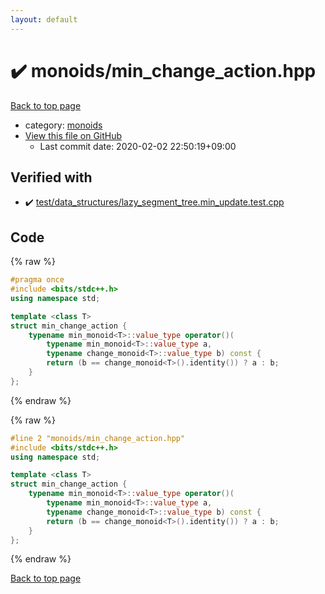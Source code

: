 ```yaml
---
layout: default
---
```


<!-- mathjax config similar to math.stackexchange -->
<script type="text/javascript" async
  src="https://cdnjs.cloudflare.com/ajax/libs/mathjax/2.7.5/MathJax.js?config=TeX-MML-AM_CHTML">
</script>
<script type="text/x-mathjax-config">
  MathJax.Hub.Config({
    TeX: { equationNumbers: { autoNumber: "AMS" }},
    tex2jax: {
      inlineMath: [ ['$','$'] ],
      processEscapes: true
    },
    "HTML-CSS": { matchFontHeight: false },
    displayAlign: "left",
    displayIndent: "2em"
  });
</script>

<script type="text/javascript" src="https://cdnjs.cloudflare.com/ajax/libs/jquery/3.4.1/jquery.min.js"></script>
<script src="https://cdn.jsdelivr.net/npm/jquery-balloon-js@1.1.2/jquery.balloon.min.js" integrity="sha256-ZEYs9VrgAeNuPvs15E39OsyOJaIkXEEt10fzxJ20+2I=" crossorigin="anonymous"></script>
<script type="text/javascript" src="../../assets/js/copy-button.js"></script>
<link rel="stylesheet" href="../../assets/css/copy-button.css" />


# :heavy_check_mark: monoids/min_change_action.hpp

<a href="../../index.html">Back to top page</a>

* category: <a href="../../index.html#315142c884fa9bdd2be3b42923ffe964">monoids</a>
* <a href="{{ site.github.repository_url }}/blob/master/monoids/min_change_action.hpp">View this file on GitHub</a>
    - Last commit date: 2020-02-02 22:50:19+09:00




## Verified with

* :heavy_check_mark: <a href="../../verify/test/data_structures/lazy_segment_tree.min_update.test.cpp.html">test/data_structures/lazy_segment_tree.min_update.test.cpp</a>


## Code

<a id="unbundled"></a>
{% raw %}
```cpp
#pragma once
#include <bits/stdc++.h>
using namespace std;

template <class T>
struct min_change_action {
    typename min_monoid<T>::value_type operator()(
        typename min_monoid<T>::value_type a,
        typename change_monoid<T>::value_type b) const {
        return (b == change_monoid<T>().identity()) ? a : b;
    }
};
```
{% endraw %}

<a id="bundled"></a>
{% raw %}
```cpp
#line 2 "monoids/min_change_action.hpp"
#include <bits/stdc++.h>
using namespace std;

template <class T>
struct min_change_action {
    typename min_monoid<T>::value_type operator()(
        typename min_monoid<T>::value_type a,
        typename change_monoid<T>::value_type b) const {
        return (b == change_monoid<T>().identity()) ? a : b;
    }
};

```
{% endraw %}

<a href="../../index.html">Back to top page</a>

